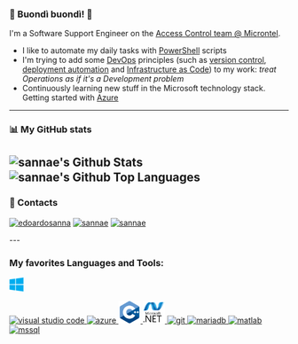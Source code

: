 ### 👋 Buondì buondì! 🌴

I'm a Software Support Engineer on the [Access Control team @ Microntel](https://www.microntel.com/en/solutions/access-control/).

- I like to automate my daily tasks with [PowerShell](https://github.com/PowerShell/PowerShell) scripts
- I'm trying to add some [DevOps](https://cloud.google.com/devops/?hl=en) principles (such as [version control](https://cloud.google.com/solutions/devops/devops-tech-version-control), [deployment automation](https://cloud.google.com/solutions/devops/devops-tech-deployment-automation) and [Infrastructure as Code](https://www.atlassian.com/continuous-delivery/principles/infrastructure-as-code)) to my work: _treat Operations as if it's a Development problem_
- Continuously learning new stuff in the Microsoft technology stack. Getting started with [Azure](https://azure.microsoft.com/it-it/)
---

### :bar_chart: My GitHub stats

<img align="center" alt="sannae's Github Stats" src="https://github-readme-stats.vercel.app/api?username=sannae&show_icons=true&count_private=true&theme=dark&include_all_commits=true&line_height=21&cache_seconds=1800"/><img align="center" alt="sannae's Github Top Languages" src="https://github-readme-stats.vercel.app/api/top-langs/?username=sannae&layout=compact&theme=dark"/>
---

### 📢 Contacts
<p align="left">
<a href="https://linkedin.com/in/edoardosanna" target="blank"><img align="center" src="https://cdn.jsdelivr.net/npm/simple-icons@3.0.1/icons/linkedin.svg" alt="edoardosanna" height="30" width="40" /></a>
<a href="https://dev.to/sannae" target="blank"><img align="center" src="https://cdn.jsdelivr.net/npm/simple-icons@3.0.1/icons/dev-dot-to.svg" alt="sannae" height="30" width="40" /></a>
<a href="https://stackoverflow.com/users/sannae" target="blank"><img align="center" src="https://cdn.jsdelivr.net/npm/simple-icons@3.0.1/icons/stackoverflow.svg" alt="sannae" height="30" width="40" /></a>
</p>
<!--
<!-- Made with https://rahuldkjain.github.io/gh-profile-readme-generator/ -->
<!--
<h3 align="center">Software support engineer</h3>
<p align="left"> <img src="https://komarev.com/ghpvc/?username=sannae&label=Profile%20views&color=0e75b6&style=flat" alt="sannae" /> </p>
- 🔭 I’m currently working on **automating my daily tasks with [Powershell](https://github.com/PowerShell/PowerShell) scripts**
- 🌱 Next in line: **Powershell modules, DSC, Microsoft Azure, Docker**
- 📫 How to reach me **edoardo.sanna.es@gmail.com**
---
-->
---
<h3 align="left">My favorites Languages and Tools:</h3>
<img alt="windows" width="26px" src="https://github.com/devicons/devicon/blob/master/icons/windows8/windows8-original.svg" />
<p align="left"> <a href="https://code.visualstudio.com" target="_blank"> <img alt="visual studio code" width="26px" src="https://img.icons8.com/fluent/240/000000/visual-studio-code-2019.png" /> </a> 
  <a href="https://azure.microsoft.com/en-in/" target="_blank"> <img src="https://www.vectorlogo.zone/logos/microsoft_azure/microsoft_azure-icon.svg" alt="azure" width="40" height="40"/> </a>
  <a href="https://www.w3schools.com/cpp/" target="_blank"> <img src="https://raw.githubusercontent.com/devicons/devicon/master/icons/cplusplus/cplusplus-original.svg" alt="cplusplus" width="40" height="40"/> </a> 
  <a href="https://dotnet.microsoft.com/" target="_blank"> <img src="https://raw.githubusercontent.com/devicons/devicon/master/icons/dot-net/dot-net-original-wordmark.svg" alt="dotnet" width="40" height="40"/> </a> 
  <a href="https://git-scm.com/" target="_blank"> <img src="https://www.vectorlogo.zone/logos/git-scm/git-scm-icon.svg" alt="git" width="40" height="40"/> </a> 
  <a href="https://mariadb.org/" target="_blank"> <img src="https://www.vectorlogo.zone/logos/mariadb/mariadb-icon.svg" alt="mariadb" width="40" height="40"/> </a> 
  <a href="https://www.mathworks.com/" target="_blank"> <img src="https://raw.githubusercontent.com/simple-icons/simple-icons/master/icons/mathworks.svg" alt="matlab" width="40" height="40"/> </a> 
  <a href="https://www.microsoft.com/en-us/sql-server" target="_blank"> <img src="https://cdn.worldvectorlogo.com/logos/microsoft-sql-server.svg" alt="mssql" width="40" height="40"/> </a> 
</p>

